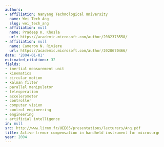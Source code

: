 ```yaml
---
authors:
- affiliation: Nanyang Technological University
  name: Wei Tech Ang
  slug: wei_tech_ang
- affiliation: null
  name: Pradeep K. Khosla
  url: https://academic.microsoft.com/author/2082373558/
- affiliation: null
  name: Cameron N. Riviere
  url: https://academic.microsoft.com/author/2020670466/
date: '2004-01-01'
estimated_citations: 32
fields:
- inertial measurement unit
- kinematics
- circular motion
- kalman filter
- parallel manipulator
- teleoperation
- accelerometer
- controller
- computer vision
- control engineering
- engineering
- artificial intelligence
in: null
src: http://www.lirmm.fr/UEE05/presentations/lecturers/Ang.pdf
title: Active tremor compensation in handheld instrument for microsurgery
year: 2004
---
```

